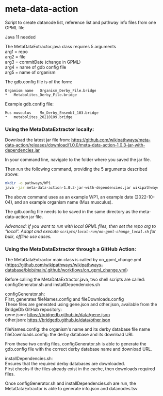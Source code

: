 # meta-data-action
Script to create datanode list, reference list and pathway info files from one GPML file

Java 11 needed

The MetaDataExtractor.java class requires 5 arguments  
arg1 = repo  
arg2 = file  
arg3 = commitDate (change in GPML)  
arg4 = name of gdb config file  
arg5 = name of organism  
  
The gdb.config file is of the form:
```
Organism name	Organism_Derby_File.bridge  
*	Metabolites_Derby_File.bridge  
```

Example gdb.config file:  
```
Mus musculus	Mm_Derby_Ensembl_103.bridge  
*	metabolites_20210109.bridge 
```

### Using the MetaDataExtractor locally:

Download the latest jar file from: https://github.com/wikipathways/meta-data-action/releases/download/1.0.0/meta-data-action-1.0.3-jar-with-dependencies.jar

In your command line, navigate to the folder where you saved the jar file. 

Then run the following command, providing the 5 arguments described above: 

```bash
mkdir -o pathways/WP1
java -jar meta-data-action-1.0.3-jar-with-dependencies.jar wikipathways/wikipathways-database pathways/WP1/WP1.gpml 2022-10-04 gdb.config "Mus musculus"
```

The above command uses as an example WP1, an example date (2022-10-04), and an example organism name (Mus musculus). 

The gdb.config file needs to be saved in the same directory as the meta-data-action jar file.

*Advanced: If you want to run with local GPML files, then set the repo arg to "local". Adapt and execute `scripts/local-run/on-gpml-change_local.sh` for bulk, offline use cases.*

### Using the MetaDataExtractor through a GitHub Action: 
  
The MetaDataExtractor main class is called by on_gpml_change.yml (https://github.com/wikipathways/wikipathways-database/blob/main/.github/workflows/on_gpml_change.yml)  
  
Before calling the MetaDataExtractor.java, two shell scripts are called: configGenerator.sh and installDependencies.sh  
  
configGenerator.sh:  
First, generates fileNames.config and fileDownloads.config  
These files are generated using gene.json and other.json, available from the BridgeDb GitHub repository:  
gene.json: https://bridgedb.github.io/data/gene.json  
other.json: https://bridgedb.github.io/data/other.json  
  
fileNames.config: the organism's name and its derby database file name  
fileDownloads.config: the derby database and its download URL  
  
From these two config files, configGenerator.sh is able to generate the gdb.config file with the correct derby database name and download URL.  
  
installDependencies.sh:  
Ensures that the required derby databases are downloaded.  
First checks if the files already exist in the cache, then downloads required files.  
  
Once configGenerator.sh and installDependencies.sh are run, the MetaDataExtractor is able to generate info.json and datanodes.tsv  

